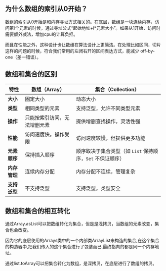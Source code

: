## 为什么数组的索引从0开始？

数组的索引从0开始是和内存寻址方式相关的。在底层，数组是一块连续内存，访问第i个元素的时候，通过寻址公式“起始地址+i*元素大小”。如果从1开始，访问时需要额外减法，增加cpu的计算负担。

而且在性能之外，这种设计也让数组在算法设计上更简洁。在处理比如区间，切片这样的问题的时候，符合我们常用的左闭右开的区间表达方式，能减少 off-by-one（差一错误）。

## 数组和集合的区别

| 特性         | 数组（Array）                | 集合（Collection）                                         |
| ------------ | ---------------------------- | ---------------------------------------------------------- |
| **大小**     | 固定大小                     | 动态大小                                                   |
| **类型**     | 相同类型的元素               | 支持泛型，允许不同类型元素                                 |
| **操作**     | 只能按索引访问，无法增删元素 | 提供增删查找操作，灵活性强                                 |
| **性能**     | 访问速度快，操作受限         | 访问速度较慢，但提供更多功能                               |
| **元素顺序** | 保持插入顺序                 | 顺序取决于集合类型（如 `List` 保持顺序，`Set` 不保证顺序） |
| **内存管理** | 连续内存分配                 | 内存分配不连续，管理复杂                                   |
| **支持泛型** | 不支持泛型                   | 支持泛型，类型安全                                         |

## 数组和集合的相互转化

通过Array.asList可以把数组转化为集合，但是是浅拷贝，当数组的元素改变，集合也会改变。

因为它的底层使用的Arrays类中的一个内部类ArrayList来构造的集合,在这个集合的构造器中,把我们传入的这个集合进行了包装而已,最终指向的都是同一个内存地址。

通过list.toArray可以把集合转化为数组，是深拷贝，在底层进行了数组的拷贝。